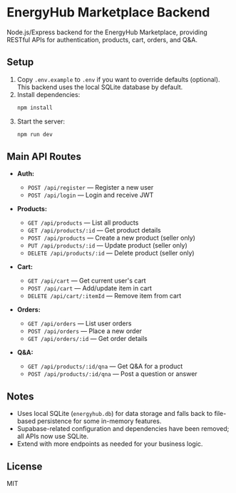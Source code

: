 
# EnergyHub Marketplace Backend

Node.js/Express backend for the EnergyHub Marketplace, providing RESTful APIs for authentication, products, cart, orders, and Q&A.

## Setup

1. Copy `.env.example` to `.env` if you want to override defaults (optional). This backend uses the local SQLite database by default.
2. Install dependencies:
    ```sh
    npm install
    ```
3. Start the server:
    ```sh
    npm run dev
    ```

## Main API Routes

- **Auth:**
   - `POST /api/register` — Register a new user
   - `POST /api/login` — Login and receive JWT

- **Products:**
   - `GET /api/products` — List all products
   - `GET /api/products/:id` — Get product details
   - `POST /api/products` — Create a new product (seller only)
   - `PUT /api/products/:id` — Update product (seller only)
   - `DELETE /api/products/:id` — Delete product (seller only)

- **Cart:**
   - `GET /api/cart` — Get current user's cart
   - `POST /api/cart` — Add/update item in cart
   - `DELETE /api/cart/:itemId` — Remove item from cart

- **Orders:**
   - `GET /api/orders` — List user orders
   - `POST /api/orders` — Place a new order
   - `GET /api/orders/:id` — Get order details

- **Q&A:**
   - `GET /api/products/:id/qna` — Get Q&A for a product
   - `POST /api/products/:id/qna` — Post a question or answer

## Notes

- Uses local SQLite (`energyhub.db`) for data storage and falls back to file-based persistence for some in-memory features.
- Supabase-related configuration and dependencies have been removed; all APIs now use SQLite.
- Extend with more endpoints as needed for your business logic.

## License

MIT
